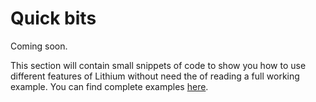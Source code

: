 ﻿# Quick bits
Coming soon.

This section will contain small snippets of code to show you how to use different features of Lithium without need the of reading a full working example. You can find complete examples [here](../Samples~/README.md).